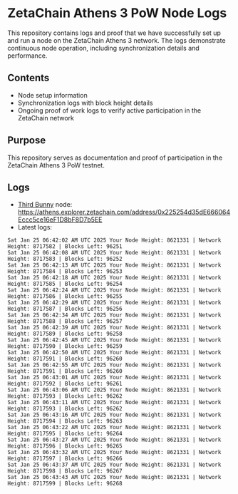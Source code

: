 # ZetaChain Athens 3 PoW Node Logs
This repository contains logs and proof that we have successfully set up and run a node on the ZetaChain Athens 3 network. The logs demonstrate continuous node operation, including synchronization details and performance.

## Contents
- Node setup information
- Synchronization logs with block height details
- Ongoing proof of work logs to verify active participation in the ZetaChain network

## Purpose
This repository serves as documentation and proof of participation in the ZetaChain Athens 3 PoW testnet.

## Logs

- [Third Bunny](https://thirdbunny.xyz/) node: https://athens.explorer.zetachain.com/address/0x225254d35dE666064Eccc5ce16eF1D8bF8D7b5EE
- Latest logs:
```
Sat Jan 25 06:42:02 AM UTC 2025 Your Node Height: 8621331 | Network Height: 8717582 | Blocks Left: 96251
Sat Jan 25 06:42:08 AM UTC 2025 Your Node Height: 8621331 | Network Height: 8717583 | Blocks Left: 96252
Sat Jan 25 06:42:13 AM UTC 2025 Your Node Height: 8621331 | Network Height: 8717584 | Blocks Left: 96253
Sat Jan 25 06:42:18 AM UTC 2025 Your Node Height: 8621331 | Network Height: 8717585 | Blocks Left: 96254
Sat Jan 25 06:42:24 AM UTC 2025 Your Node Height: 8621331 | Network Height: 8717586 | Blocks Left: 96255
Sat Jan 25 06:42:29 AM UTC 2025 Your Node Height: 8621331 | Network Height: 8717587 | Blocks Left: 96256
Sat Jan 25 06:42:34 AM UTC 2025 Your Node Height: 8621331 | Network Height: 8717588 | Blocks Left: 96257
Sat Jan 25 06:42:39 AM UTC 2025 Your Node Height: 8621331 | Network Height: 8717589 | Blocks Left: 96258
Sat Jan 25 06:42:45 AM UTC 2025 Your Node Height: 8621331 | Network Height: 8717590 | Blocks Left: 96259
Sat Jan 25 06:42:50 AM UTC 2025 Your Node Height: 8621331 | Network Height: 8717591 | Blocks Left: 96260
Sat Jan 25 06:42:55 AM UTC 2025 Your Node Height: 8621331 | Network Height: 8717591 | Blocks Left: 96260
Sat Jan 25 06:43:01 AM UTC 2025 Your Node Height: 8621331 | Network Height: 8717592 | Blocks Left: 96261
Sat Jan 25 06:43:06 AM UTC 2025 Your Node Height: 8621331 | Network Height: 8717593 | Blocks Left: 96262
Sat Jan 25 06:43:11 AM UTC 2025 Your Node Height: 8621331 | Network Height: 8717593 | Blocks Left: 96262
Sat Jan 25 06:43:16 AM UTC 2025 Your Node Height: 8621331 | Network Height: 8717594 | Blocks Left: 96263
Sat Jan 25 06:43:22 AM UTC 2025 Your Node Height: 8621331 | Network Height: 8717595 | Blocks Left: 96264
Sat Jan 25 06:43:27 AM UTC 2025 Your Node Height: 8621331 | Network Height: 8717596 | Blocks Left: 96265
Sat Jan 25 06:43:32 AM UTC 2025 Your Node Height: 8621331 | Network Height: 8717597 | Blocks Left: 96266
Sat Jan 25 06:43:37 AM UTC 2025 Your Node Height: 8621331 | Network Height: 8717598 | Blocks Left: 96267
Sat Jan 25 06:43:43 AM UTC 2025 Your Node Height: 8621331 | Network Height: 8717599 | Blocks Left: 96268
```
